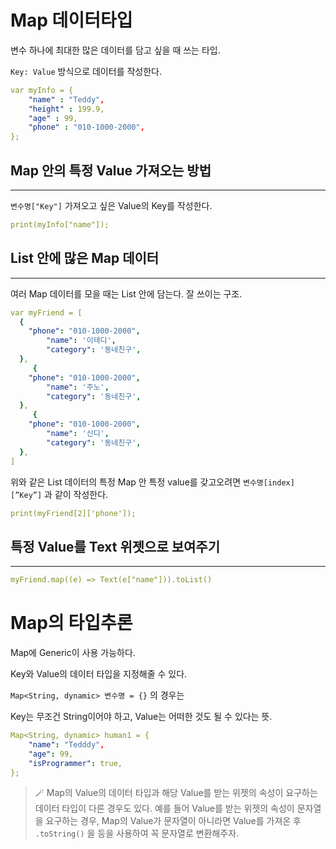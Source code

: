 # Map 데이터타입

변수 하나에 최대한 많은 데이터를 담고 싶을 때 쓰는 타입.

`Key: Value` 방식으로 데이터를 작성한다.

```yaml
var myInfo = {
	"name" : "Teddy",
	"height" : 199.9,
	"age" : 99,
	"phone" : "010-1000-2000",
};
```

## Map 안의 특정 Value 가져오는 방법

---

`변수명["Key"]` 가져오고 싶은 Value의 Key를 작성한다.

```yaml
print(myInfo["name"]);
```

## List 안에 많은 Map 데이터

---

여러 Map 데이터를 모을 때는 List 안에 담는다. 잘 쓰이는 구조.

```yaml
var myFriend = [
  {
    "phone": "010-1000-2000",
		"name": '이테디',
		"category": '동네친구',
  },
	 {
    "phone": "010-1000-2000",
		"name": '주노',
		"category": '동네친구',
  },
	 {
    "phone": "010-1000-2000",
		"name": '신디',
		"category": '동네친구',
  },
]
```

위와 같은 List 데이터의 특정 Map 안 특정 value를 갖고오려면
`변수명[index][”Key”]` 과 같이 작성한다.

```yaml
print(myFriend[2]['phone']);
```

## 특정 Value를 Text 위젯으로 보여주기

---

```yaml
myFriend.map((e) => Text(e["name"])).toList()
```

# Map의 타입추론

Map에 Generic이 사용 가능하다.

Key와 Value의 데이터 타입을 지정해줄 수 있다.

`Map<String, dynamic> 변수명 = {}` 의 경우는

Key는 무조건 String이어야 하고, Value는 어떠한 것도 될 수 있다는 뜻.

```yaml
Map<String, dynamic> human1 = {
	"name": "Tedddy",
	"age": 99,
	"isProgrammer": true,
};
```

> 🪄 Map의 Value의 데이터 타입과 해당 Value를 받는 위젯의 속성이 요구하는 데이터 타입이 다른 경우도 있다.
> 예를 들어 Value를 받는 위젯의 속성이 문자열을 요구하는 경우,
> Map의 Value가 문자열이 아니라면 Value를 가져온 후 `.toString()` 을 등을 사용하여 꼭 문자열로 변환해주자.
